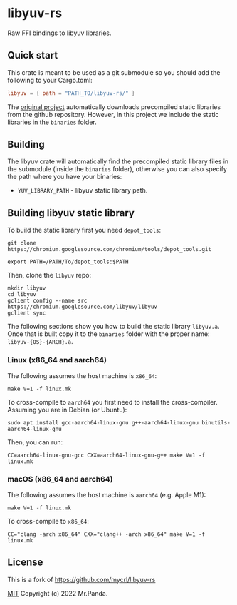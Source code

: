 # libyuv-rs

Raw FFI bindings to libyuv libraries.

## Quick start

This crate is meant to be used as a git submodule so you should add the
following to your Cargo.toml:

```toml
libyuv = { path = "PATH_TO/libyuv-rs/" }
```

The [original project](https://github.com/mycrl/libyuv-rs) automatically
downloads precompiled static libraries from the github repository. However, in
this project we include the static libraries in the `binaries` folder.

## Building

The libyuv crate will automatically find the precompiled static library files in
the submodule (inside the `binaries` folder), otherwise you can also specify the
path where you have your binaries:

* `YUV_LIBRARY_PATH` - libyuv static library path.

## Building libyuv static library

To build the static library first you need `depot_tools`:

```
git clone https://chromium.googlesource.com/chromium/tools/depot_tools.git

export PATH=/PATH/To/depot_tools:$PATH
```

Then, clone the `libyuv` repo:

```
mkdir libyuv
cd libyuv
gclient config --name src https://chromium.googlesource.com/libyuv/libyuv
gclient sync
```

The following sections show you how to build the static library `libyuv.a`. Once
that is built copy it to the `binaries` folder with the proper name:
`libyuv-{OS}-{ARCH}.a`.

### Linux (x86_64 and aarch64)

The following assumes the host machine is `x86_64`:

```
make V=1 -f linux.mk
```

To cross-compile to `aarch64` you first need to install the
cross-compiler. Assuming you are in Debian (or Ubuntu):

```
sudo apt install gcc-aarch64-linux-gnu g++-aarch64-linux-gnu binutils-aarch64-linux-gnu
```

Then, you can run:

```
CC=aarch64-linux-gnu-gcc CXX=aarch64-linux-gnu-g++ make V=1 -f linux.mk
```

### macOS (x86_64 and aarch64)

The following assumes the host machine is `aarch64` (e.g. Apple M1):

```
make V=1 -f linux.mk
```

To cross-compile to `x86_64`:

```
CC="clang -arch x86_64" CXX="clang++ -arch x86_64" make V=1 -f linux.mk
```

## License

This is a fork of https://github.com/mycrl/libyuv-rs

[MIT](./LICENSE) Copyright (c) 2022 Mr.Panda.
